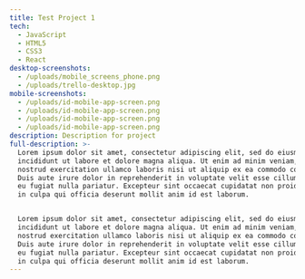 ```yaml
---
title: Test Project 1
tech:
  - JavaScript
  - HTML5
  - CSS3
  - React
desktop-screenshots:
  - /uploads/mobile_screens_phone.png
  - /uploads/trello-desktop.jpg
mobile-screenshots:
  - /uploads/id-mobile-app-screen.png
  - /uploads/id-mobile-app-screen.png
  - /uploads/id-mobile-app-screen.png
  - /uploads/id-mobile-app-screen.png
description: Description for project
full-description: >-
  Lorem ipsum dolor sit amet, consectetur adipiscing elit, sed do eiusmod tempor
  incididunt ut labore et dolore magna aliqua. Ut enim ad minim veniam, quis
  nostrud exercitation ullamco laboris nisi ut aliquip ex ea commodo consequat.
  Duis aute irure dolor in reprehenderit in voluptate velit esse cillum dolore
  eu fugiat nulla pariatur. Excepteur sint occaecat cupidatat non proident, sunt
  in culpa qui officia deserunt mollit anim id est laborum.


  Lorem ipsum dolor sit amet, consectetur adipiscing elit, sed do eiusmod tempor
  incididunt ut labore et dolore magna aliqua. Ut enim ad minim veniam, quis
  nostrud exercitation ullamco laboris nisi ut aliquip ex ea commodo consequat.
  Duis aute irure dolor in reprehenderit in voluptate velit esse cillum dolore
  eu fugiat nulla pariatur. Excepteur sint occaecat cupidatat non proident, sunt
  in culpa qui officia deserunt mollit anim id est laborum.
---
```


